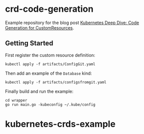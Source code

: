 # crd-code-generation

Example repository for the blog post [Kubernetes Deep Dive: Code Generation for CustomResources](https://blog.openshift.com/kubernetes-deep-dive-code-generation-customresources/).

## Getting Started

First register the custom resource definition:

```
kubectl apply -f artifacts/ConfigGit.yaml
```

Then add an example of the `Database` kind:

```
kubectl apply -f artifacts/configsfromgit.yaml
```

Finally build and run the example:

```
cd wrapper 
go run main.go -kubeconfig ~/.kube/config
```
# kubernetes-crds-example
